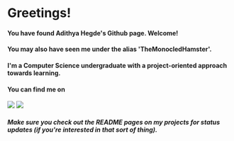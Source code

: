# Greetings!

#### You have found Adithya Hegde's Github page. Welcome!
#### You may also have seen me  under the alias 'TheMonocledHamster'.

#### I'm a Computer Science undergraduate with a project-oriented approach towards learning.
#### You can find me on 
<a href="https://www.linkedin.com/in/adithya-hegde" target="_blank"><img src="https://img.shields.io/badge/LinkedIn-0077B5?style=for-the-badge&logo=linkedin&logoColor=white"/></a> 
<a href="https://www.instagram.com/themonocledhamster" target="_blank"><img src ="https://img.shields.io/badge/Instagram-E4405F?style=for-the-badge&logo=instagram&logoColor=white"/></a>

##### Make sure you check out the README pages on my projects for status updates (if you're interested in that sort of thing).
